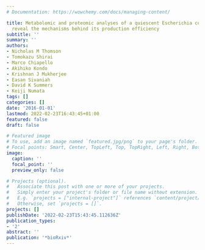 ```yaml
---
# Documentation: https://wowchemy.com/docs/managing-content/

title: Metabolomic and proteomic analyses of a quiescent Escherichia coli cell factory
  reveal the mechanisms behind its production efficiency
subtitle: ''
summary: ''
authors:
- Nicholas M Thomson
- Tomokazu Shirai
- Marco Chiapello
- Akihiko Kondo
- Krishnan J Mukherjee
- Easan Sivaniah
- David K Summers
- Keiji Numata
tags: []
categories: []
date: '2016-01-01'
lastmod: 2022-02-23T16:43:45+01:00
featured: false
draft: false

# Featured image
# To use, add an image named `featured.jpg/png` to your page's folder.
# Focal points: Smart, Center, TopLeft, Top, TopRight, Left, Right, BottomLeft, Bottom, BottomRight.
image:
  caption: ''
  focal_point: ''
  preview_only: false

# Projects (optional).
#   Associate this post with one or more of your projects.
#   Simply enter your project's folder or file name without extension.
#   E.g. `projects = ["internal-project"]` references `content/project/deep-learning/index.md`.
#   Otherwise, set `projects = []`.
projects: []
publishDate: '2022-02-23T15:43:45.112636Z'
publication_types:
- '2'
abstract: ''
publication: '*bioRxiv*'
---
```

